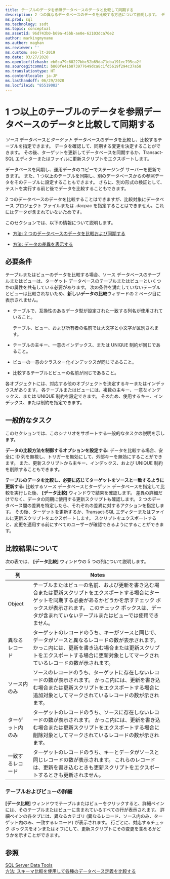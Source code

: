 ```yaml
---
title: テーブルのデータを参照データベースのデータと比較して同期する
description: 2 つの異なるデータベースのデータを比較する方法について説明します。 データを同期する方法と同期プロセスで使用されるスクリプトを表示する方法を確認します。
ms.prod: sql
ms.technology: ssdt
ms.topic: conceptual
ms.assetid: 96d743b0-b69a-45bb-ae0e-62103dca76e2
author: markingmyname
ms.author: maghan
ms.reviewer: ''
ms.custom: seo-lt-2019
ms.date: 03/27/2020
ms.openlocfilehash: eb0ca79c68227bbc52b69da71eba191ec795ca2f
ms.sourcegitcommit: b860fe41b873977649dca8c1fd5619f294c37a58
ms.translationtype: HT
ms.contentlocale: ja-JP
ms.lasthandoff: 06/29/2020
ms.locfileid: "85519082"
---
```

# <a name="compare-and-synchronize-data-in-one-or-more-tables-with-data-in-a-reference-database"></a>1 つ以上のテーブルのデータを参照データベースのデータと比較して同期する

*ソース* データベースと*ターゲット* データベースのデータを比較し、比較するテーブルを指定できます。 データを確認して、同期する変更を決定することができます。 その後、ターゲットを更新してデータベースを同期するか、Transact\-SQL エディターまたはファイルに更新スクリプトをエクスポートします。  
  
データベースを同期し、運用データのコピーでステージング サーバーを更新できます。 また、1 つ以上のテーブルを同期し、別のデータベースからの参照データをそのテーブルに設定することもできます。 さらに、別の形式の検証として、テストを実行する前と後でデータを比較することもできます。  
  
2 つのデータベースのデータを比較することはできますが、比較対象にデータベース プロジェクト ファイルまたは .dacpac を指定することはできません。これにはデータが含まれていないためです。  
  
このセクションでは、以下の情報について説明します。  
  
-   [方法: 2 つのデータベースのデータを比較および同期する](../ssdt/how-to-compare-and-synchronize-the-data-of-two-databases.md)  
  
-   [方法: データの差異を表示する](../ssdt/how-to-view-data-differences.md)  
  
## <a name="requirements"></a>必要条件  
テーブルまたはビューのデータを比較する場合、ソース データベースのテーブルまたはビューは、ターゲット データベースのテーブルまたはビューといくつかの属性を共有している必要があります。 次の条件を満たしていないテーブルとビューは比較されないため、**新しいデータの比較**ウィザードの 2 ページ目に表示されません。  
  
-   テーブルで、互換性のあるデータ型が設定された一致する列名が使用されていること。  
  
    テーブル、ビュー、および所有者の名前では大文字と小文字が区別されます。  
  
-   テーブルの主キー、一意のインデックス、または UNIQUE 制約が同じであること。  
  
-   ビューの一意のクラスター化インデックスが同じであること。  
  
-   比較するテーブルとビューの名前が同じであること。  
  
各オブジェクトには、対応する他のオブジェクトを決定するキーまたはインデックスがあります。 各テーブルまたはビューには、複数の主キー、一意なインデックス、または UNIQUE 制約を設定できます。 そのため、使用するキー、インデックス、または制約を指定できます。  
  
## <a name="common-tasks"></a>一般的なタスク  
このセクションでは、このシナリオをサポートする一般的なタスクの説明を示します。  
  
**データの比較方法を制御するオプションを設定する:** データを比較する場合、安全に ID 列を無視し、トリガーを無効にして、外部キーを無効にすることができます。 また、更新スクリプトから主キー、インデックス、および UNIQUE 制約を削除することもできます。  
  
**テーブルのデータを比較し、必要に応じてターゲットをソースと一致するように更新する:** 比較するソース データベースとターゲット データベースを指定して比較を実行した後、 **[データ比較]** ウィンドウで結果を確認します。 差異の詳細だけでなく、データの同期に使用する更新スクリプトも確認します。 2 つのデータベース間の差異を特定したら、それぞれの差異に対するアクションを指定します。 その後、ターゲットを更新するか、Transact\-SQL エディターまたはファイルに更新スクリプトをエクスポートします。 スクリプトをエクスポートすると、変更を適用する前にすべてのユーザーが確認できるようにすることができます。  
  
## <a name="understanding-comparison-results"></a><a name="UnderstandingDataCompareResults"></a>比較結果について  
次の表では、 **[データ比較]** ウィンドウの 5 つの列について説明します。  
  
|列|Notes|  
|----------|---------|  
|Object|テーブルまたはビューの名前、および更新を書き込む場合または更新スクリプトをエクスポートする場合にターゲットを同期する必要があるかどうかを示すチェック ボックスが表示されます。 このチェック ボックスは、データが含まれていないテーブルまたはビューでは使用できません。|  
|異なるレコード|ターゲットのレコードのうち、キーがソースと同じで、データがソースと異なるレコードの数が表示されます。 かっこ内には、更新を書き込む場合または更新スクリプトをエクスポートする場合に更新対象としてマークされているレコードの数が示されます。|  
|ソース内のみ|ソースのレコードのうち、ターゲットに存在しないレコードの数が表示されます。 かっこ内には、更新を書き込む場合または更新スクリプトをエクスポートする場合に追加対象としてマークされているレコードの数が示されます。|  
|ターゲット内のみ|ターゲットのレコードのうち、ソースに存在しないレコードの数が表示されます。 かっこ内には、更新を書き込む場合または更新スクリプトをエクスポートする場合に削除対象としてマークされているレコードの数が示されます。|  
|一致するレコード|ターゲットのレコードのうち、キーとデータがソースと同じレコードの数が表示されます。 これらのレコードは、更新を書き込むときも更新スクリプトをエクスポートするときも更新されません。|  
  
### <a name="table-and-view-details"></a>テーブルおよびビューの詳細  
**[データ比較]** ウィンドウでテーブルまたはビューをクリックすると、詳細ペインには、そのテーブルまたはビューに含まれているすべての行が表示されます。 詳細ペインの各タブには、異なるカテゴリ (異なるレコード、ソース内のみ、ターゲット内のみ、一致するレコード) が表示されます。 行ごとに、対応するチェック ボックスをオンまたはオフにして、更新スクリプトにその変更を含めるかどうかを示すことができます。  
  
## <a name="see-also"></a>参照  
[SQL Server Data Tools](../ssdt/sql-server-data-tools.md)  
[方法:  スキーマ比較を使用して各種のデータベース定義を比較する](../ssdt/how-to-use-schema-compare-to-compare-different-database-definitions.md)  
  
